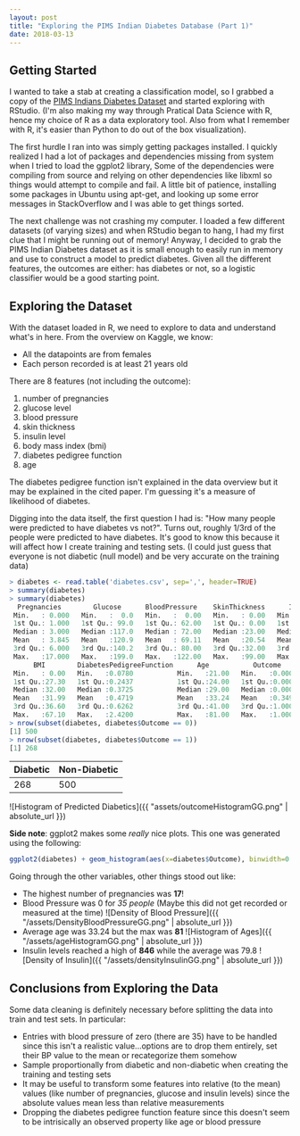 ```yaml
---
layout: post
title: "Exploring the PIMS Indian Diabetes Database (Part 1)"
date: 2018-03-13
---
```


## [](#header-2) Getting Started
I wanted to take a stab at creating a classification model, so I grabbed a copy of the [PIMS Indians Diabetes Dataset](https://www.kaggle.com/uciml/pima-indians-diabetes-database) and started exploring with RStudio. (I'm also making my way through Pratical Data Science with R, hence my choice of R as a data exploratory tool. Also from what I remember with R, it's easier than Python to do out of the box visualization).

The first hurdle I ran into was simply getting packages installed. I quickly realized I had a lot of packages and dependencies missing from system when I tried to load the ggplot2 library, Some of the dependencies were compiling from source and relying on other dependencies like libxml so things would attempt to compile and fail. A little bit of patience, installing some packages in Ubuntu using apt-get, and looking up some error messages in StackOverflow and I was able to get things sorted.

The next challenge was not crashing my computer. I loaded a few different datasets (of varying sizes) and when RStudio began to hang, I had my first clue that I might be running out of memory! Anyway, I decided to grab the PIMS Indian Diabetes dataset as it is small enough to easily run in memory and use to construct a model to predict diabetes. Given all the different features, the outcomes are either: has diabetes or not, so a logistic classifier would be a good starting point.

## [](#header-2) Exploring the Dataset
With the dataset loaded in R, we need to explore to data and understand what's in here. From the overview on Kaggle, we know:

* All the datapoints are from females
* Each person recorded is at least 21 years old

There are 8 features (not including the outcome):

1. number of pregnancies
2. glucose level
3. blood pressure
4. skin thickness
5. insulin level
6. body mass index (bmi)
7. diabetes pedigree function
8. age

The diabetes pedigree function isn't explained in the data overview but it may be explained in the cited paper. I'm guessing it's a measure of likelihood of diabetes.

Digging into the data itself, the first question I had is: "How many people were predicted to have diabetes vs not?". Turns out, roughly 1/3rd of the people were predicted to have diabetes. It's good to know this because it will affect how I create training and testing sets. (I could just guess that everyone is not diabetic (null model) and be very accurate on the training data)

```R
> diabetes <- read.table('diabetes.csv', sep=',', header=TRUE)
> summary(diabetes)
> summary(diabetes)
  Pregnancies        Glucose      BloodPressure    SkinThickness      Insulin     
 Min.   : 0.000   Min.   :  0.0   Min.   :  0.00   Min.   : 0.00   Min.   :  0.0  
 1st Qu.: 1.000   1st Qu.: 99.0   1st Qu.: 62.00   1st Qu.: 0.00   1st Qu.:  0.0  
 Median : 3.000   Median :117.0   Median : 72.00   Median :23.00   Median : 30.5  
 Mean   : 3.845   Mean   :120.9   Mean   : 69.11   Mean   :20.54   Mean   : 79.8  
 3rd Qu.: 6.000   3rd Qu.:140.2   3rd Qu.: 80.00   3rd Qu.:32.00   3rd Qu.:127.2  
 Max.   :17.000   Max.   :199.0   Max.   :122.00   Max.   :99.00   Max.   :846.0  
      BMI        DiabetesPedigreeFunction      Age           Outcome     
 Min.   : 0.00   Min.   :0.0780           Min.   :21.00   Min.   :0.000  
 1st Qu.:27.30   1st Qu.:0.2437           1st Qu.:24.00   1st Qu.:0.000  
 Median :32.00   Median :0.3725           Median :29.00   Median :0.000  
 Mean   :31.99   Mean   :0.4719           Mean   :33.24   Mean   :0.349  
 3rd Qu.:36.60   3rd Qu.:0.6262           3rd Qu.:41.00   3rd Qu.:1.000  
 Max.   :67.10   Max.   :2.4200           Max.   :81.00   Max.   :1.000  
> nrow(subset(diabetes, diabetes$Outcome == 0))
[1] 500
> nrow(subset(diabetes, diabetes$Outcome == 1))
[1] 268
```

|Diabetic  |Non-Diabetic |
|:---------|:------------|
|268       |500          |

![Histogram of Predicted Diabetics]({{ "assets/outcomeHistogramGG.png" | absolute_url }})

**Side note**: ggplot2 makes some _really_ nice plots. This one was generated using the following:
```R
ggplot2(diabetes) + geom_histogram(aes(x=diabetes$Outcome), binwidth=0.5)
```

Going through the other variables, other things stood out like:

* The highest number of pregnancies was **17**!
* Blood Pressure was 0 for _35 people_ (Maybe this did not get recorded or measured at the time) 
![Density of Blood Pressure]({{ "/assets/DensityBloodPressureGG.png" | absolute_url }})
* Average age was 33.24 but the max was **81** 
![Histogram of Ages]({{ "/assets/ageHistogramGG.png" | absolute_url }})
* Insulin levels reached a high of **846** while the average was 79.8
![Density of Insulin]({{ "/assets/densityInsulinGG.png" | absolute_url }})



## [](#header-2) Conclusions from Exploring the Data

Some data cleaning is definitely necessary before splitting the data into train and test sets. In particular:

* Entries with blood pressure of zero (there are 35) have to be handled since this isn't a realistic value...options are to drop them entirely, set their BP value to the mean or recategorize them somehow
* Sample proportionally from diabetic and non-diabetic when creating the training and testing sets
* It may be useful to transform some features into relative (to the mean) values (like number of pregnancies, glucose and insulin levels) since the absolute values mean less than relative measurements
* Dropping the diabetes pedigree function feature since this doesn't seem to be intrisically an observed property like age or blood pressure

